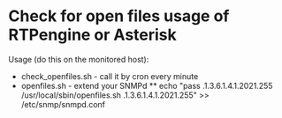 Check for open files usage of RTPengine or Asterisk
===================================================

Usage (do this on the monitored host):
* check_openfiles.sh - call it by cron every minute
* openfiles.sh - extend your SNMPd 
** echo "pass .1.3.6.1.4.1.2021.255 /usr/local/sbin/openfiles.sh .1.3.6.1.4.1.2021.255" >> /etc/snmp/snmpd.conf
